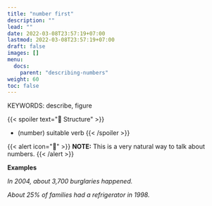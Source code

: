 ```yaml
---
title: "number first"
description: ""
lead: ""
date: 2022-03-08T23:57:19+07:00
lastmod: 2022-03-08T23:57:19+07:00
draft: false
images: []
menu:
  docs:
    parent: "describing-numbers"
weight: 60
toc: false
---
```


KEYWORDS: describe, figure

{{< spoiler text="🌱 Structure" >}}

- (number) suitable verb
  {{< /spoiler >}}

{{< alert icon="📝" >}}
**NOTE:** This is a very natural way to talk about numbers.
{{< /alert >}}

**Examples**

_In 2004, about 3,700 burglaries happened._

_About 25% of families had a refrigerator in 1998._
